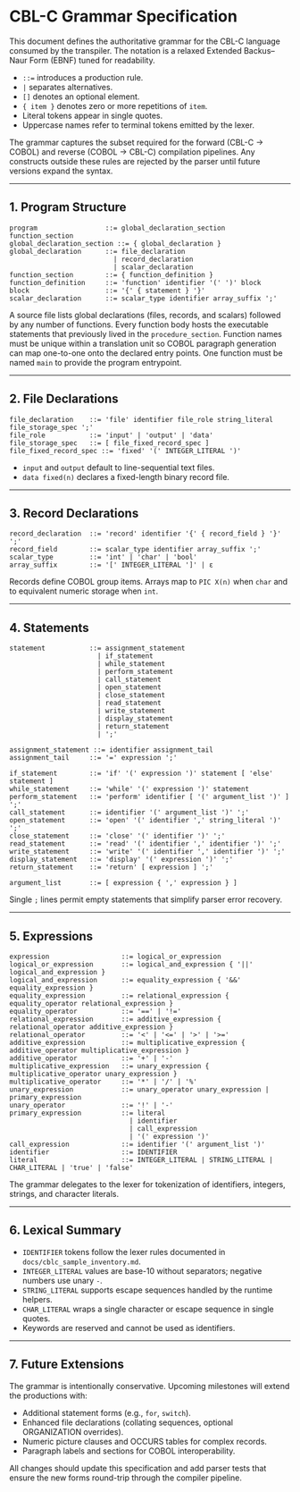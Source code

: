 # CBL-C Grammar Specification

This document defines the authoritative grammar for the CBL-C language consumed by the transpiler.  The notation is a relaxed Extended Backus–Naur Form (EBNF) tuned for readability.

* `::=` introduces a production rule.
* `|` separates alternatives.
* `[]` denotes an optional element.
* `{ item }` denotes zero or more repetitions of `item`.
* Literal tokens appear in single quotes.
* Uppercase names refer to terminal tokens emitted by the lexer.

The grammar captures the subset required for the forward (CBL-C → COBOL) and reverse (COBOL → CBL-C) compilation pipelines.  Any constructs outside these rules are rejected by the parser until future versions expand the syntax.

---

## 1. Program Structure

```
program                 ::= global_declaration_section function_section
global_declaration_section ::= { global_declaration }
global_declaration      ::= file_declaration
                          | record_declaration
                          | scalar_declaration
function_section        ::= { function_definition }
function_definition     ::= 'function' identifier '(' ')' block
block                   ::= '{' { statement } '}'
scalar_declaration      ::= scalar_type identifier array_suffix ';'
```

A source file lists global declarations (files, records, and scalars) followed by any number of functions.  Every function body hosts the executable statements that previously lived in the `procedure_section`.  Function names must be unique within a translation unit so COBOL paragraph generation can map one-to-one onto the declared entry points. One function must be named `main` to provide the program entrypoint.

---

## 2. File Declarations

```
file_declaration    ::= 'file' identifier file_role string_literal file_storage_spec ';'
file_role           ::= 'input' | 'output' | 'data'
file_storage_spec   ::= [ file_fixed_record_spec ]
file_fixed_record_spec ::= 'fixed' '(' INTEGER_LITERAL ')'
```

* `input` and `output` default to line-sequential text files.
* `data fixed(n)` declares a fixed-length binary record file.

---

## 3. Record Declarations

```
record_declaration  ::= 'record' identifier '{' { record_field } '}' ';'
record_field        ::= scalar_type identifier array_suffix ';'
scalar_type         ::= 'int' | 'char' | 'bool'
array_suffix        ::= '[' INTEGER_LITERAL ']' | ε
```

Records define COBOL group items.  Arrays map to `PIC X(n)` when `char` and to equivalent numeric storage when `int`.

---

## 4. Statements

```
statement           ::= assignment_statement
                      | if_statement
                      | while_statement
                      | perform_statement
                      | call_statement
                      | open_statement
                      | close_statement
                      | read_statement
                      | write_statement
                      | display_statement
                      | return_statement
                      | ';'

assignment_statement ::= identifier assignment_tail
assignment_tail     ::= '=' expression ';'

if_statement        ::= 'if' '(' expression ')' statement [ 'else' statement ]
while_statement     ::= 'while' '(' expression ')' statement
perform_statement   ::= 'perform' identifier [ '(' argument_list ')' ] ';'
call_statement      ::= identifier '(' argument_list ')' ';'
open_statement      ::= 'open' '(' identifier ',' string_literal ')' ';'
close_statement     ::= 'close' '(' identifier ')' ';'
read_statement      ::= 'read' '(' identifier ',' identifier ')' ';'
write_statement     ::= 'write' '(' identifier ',' identifier ')' ';'
display_statement   ::= 'display' '(' expression ')' ';'
return_statement    ::= 'return' [ expression ] ';'

argument_list       ::= [ expression { ',' expression } ]
```

Single `;` lines permit empty statements that simplify parser error recovery.

---

## 5. Expressions

```
expression                  ::= logical_or_expression
logical_or_expression       ::= logical_and_expression { '||' logical_and_expression }
logical_and_expression      ::= equality_expression { '&&' equality_expression }
equality_expression         ::= relational_expression { equality_operator relational_expression }
equality_operator           ::= '==' | '!='
relational_expression       ::= additive_expression { relational_operator additive_expression }
relational_operator         ::= '<' | '<=' | '>' | '>='
additive_expression         ::= multiplicative_expression { additive_operator multiplicative_expression }
additive_operator           ::= '+' | '-'
multiplicative_expression   ::= unary_expression { multiplicative_operator unary_expression }
multiplicative_operator     ::= '*' | '/' | '%'
unary_expression            ::= unary_operator unary_expression | primary_expression
unary_operator              ::= '!' | '-'
primary_expression          ::= literal
                              | identifier
                              | call_expression
                              | '(' expression ')'
call_expression             ::= identifier '(' argument_list ')'
identifier                  ::= IDENTIFIER
literal                     ::= INTEGER_LITERAL | STRING_LITERAL | CHAR_LITERAL | 'true' | 'false'
```

The grammar delegates to the lexer for tokenization of identifiers, integers, strings, and character literals.

---

## 6. Lexical Summary

* `IDENTIFIER` tokens follow the lexer rules documented in `docs/cblc_sample_inventory.md`.
* `INTEGER_LITERAL` values are base-10 without separators; negative numbers use unary `-`.
* `STRING_LITERAL` supports escape sequences handled by the runtime helpers.
* `CHAR_LITERAL` wraps a single character or escape sequence in single quotes.
* Keywords are reserved and cannot be used as identifiers.

---

## 7. Future Extensions

The grammar is intentionally conservative.  Upcoming milestones will extend the productions with:

* Additional statement forms (e.g., `for`, `switch`).
* Enhanced file declarations (collating sequences, optional ORGANIZATION overrides).
* Numeric picture clauses and OCCURS tables for complex records.
* Paragraph labels and sections for COBOL interoperability.

All changes should update this specification and add parser tests that ensure the new forms round-trip through the compiler pipeline.
